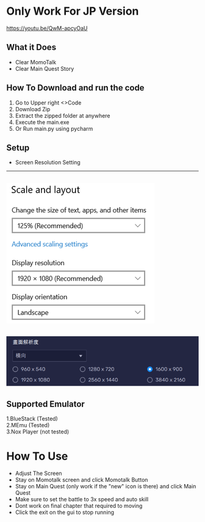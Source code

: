 # Only Work For JP Version
https://youtu.be/QwM-apcyOaU

## What it Does
* Clear MomoTalk
* Clear Main Quest Story

## How To Download and run the code
1. Go to Upper right <>Code
2. Download Zip
3. Extract the zipped folder at anywhere
4. Execute the main.exe
5. Or Run main.py using pycharm

## Setup
* Screen Resolution Setting
---
![screen resolution image](github_img/screen_resolution.png)
---
![emulator_screen resolution image](github_img/emulator_screen_resolution.png)
---

## Supported Emulator
1.BlueStack (Tested)    
2.MEmu (Tested)    
3.Nox Player (not tested)    

# How To Use
* Adjust The Screen
* Stay on Momotalk screen and click Momotalk Button
* Stay on Main Quest (only work if the "new" icon is there) and click Main Quest
* Make sure to set the battle to 3x speed and auto skill
* Dont work on final chapter that required to moving
* Click the exit on the gui to stop running
